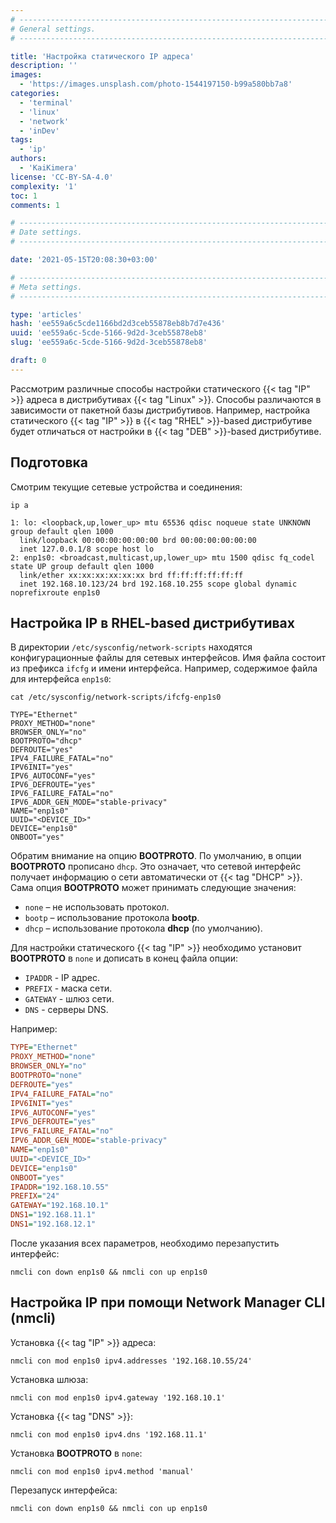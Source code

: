 ```yaml
---
# -------------------------------------------------------------------------------------------------------------------- #
# General settings.
# -------------------------------------------------------------------------------------------------------------------- #

title: 'Настройка статического IP адреса'
description: ''
images:
  - 'https://images.unsplash.com/photo-1544197150-b99a580bb7a8'
categories:
  - 'terminal'
  - 'linux'
  - 'network'
  - 'inDev'
tags:
  - 'ip'
authors:
  - 'KaiKimera'
license: 'CC-BY-SA-4.0'
complexity: '1'
toc: 1
comments: 1

# -------------------------------------------------------------------------------------------------------------------- #
# Date settings.
# -------------------------------------------------------------------------------------------------------------------- #

date: '2021-05-15T20:08:30+03:00'

# -------------------------------------------------------------------------------------------------------------------- #
# Meta settings.
# -------------------------------------------------------------------------------------------------------------------- #

type: 'articles'
hash: 'ee559a6c5cde1166bd2d3ceb55878eb8b7d7e436'
uuid: 'ee559a6c-5cde-5166-9d2d-3ceb55878eb8'
slug: 'ee559a6c-5cde-5166-9d2d-3ceb55878eb8'

draft: 0
---
```


Рассмотрим различные способы настройки статического {{< tag "IP" >}} адреса в дистрибутивах {{< tag "Linux" >}}. Способы различаются в зависимости от пакетной базы дистрибутивов. Например, настройка статического {{< tag "IP" >}} в {{< tag "RHEL" >}}-based дистрибутиве будет отличаться от настройки в {{< tag "DEB" >}}-based дистрибутиве.

<!--more-->

## Подготовка

Смотрим текущие сетевые устройства и соединения:

```terminal {os="linux", mode="root"}
ip a

1: lo: <loopback,up,lower_up> mtu 65536 qdisc noqueue state UNKNOWN group default qlen 1000
  link/loopback 00:00:00:00:00:00 brd 00:00:00:00:00:00
  inet 127.0.0.1/8 scope host lo
2: enp1s0: <broadcast,multicast,up,lower_up> mtu 1500 qdisc fq_codel state UP group default qlen 1000
  link/ether xx:xx:xx:xx:xx:xx brd ff:ff:ff:ff:ff:ff
  inet 192.168.10.123/24 brd 192.168.10.255 scope global dynamic noprefixroute enp1s0
```

## Настройка IP в RHEL-based дистрибутивах

В директории `/etc/sysconfig/network-scripts` находятся конфигурационные файлы для сетевых интерфейсов. Имя файла состоит из префикса `ifcfg` и имени интерфейса. Например, содержимое файла для интерфейса `enp1s0`:

```terminal {os="linux", mode="root"}
cat /etc/sysconfig/network-scripts/ifcfg-enp1s0

TYPE="Ethernet"
PROXY_METHOD="none"
BROWSER_ONLY="no"
BOOTPROTO="dhcp"
DEFROUTE="yes"
IPV4_FAILURE_FATAL="no"
IPV6INIT="yes"
IPV6_AUTOCONF="yes"
IPV6_DEFROUTE="yes"
IPV6_FAILURE_FATAL="no"
IPV6_ADDR_GEN_MODE="stable-privacy"
NAME="enp1s0"
UUID="<DEVICE_ID>"
DEVICE="enp1s0"
ONBOOT="yes"
```

Обратим внимание на опцию **BOOTPROTO**. По умолчанию, в опции **BOOTPROTO** прописано `dhcp`. Это означает, что сетевой интерфейс получает информацию о сети автоматически от {{< tag "DHCP" >}}. Сама опция **BOOTPROTO** может принимать следующие значения:

- `none` – не использовать протокол.
- `bootp` – использование протокола **bootp**.
- `dhcp` – использование протокола **dhcp** (по умолчанию).

Для настройки статического {{< tag "IP" >}} необходимо установит **BOOTPROTO** в `none` и дописать в конец файла опции:

- `IPADDR` - IP адрес.
- `PREFIX` - маска сети.
- `GATEWAY` - шлюз сети.
- `DNS` - серверы DNS.

Например:

```ini
TYPE="Ethernet"
PROXY_METHOD="none"
BROWSER_ONLY="no"
BOOTPROTO="none"
DEFROUTE="yes"
IPV4_FAILURE_FATAL="no"
IPV6INIT="yes"
IPV6_AUTOCONF="yes"
IPV6_DEFROUTE="yes"
IPV6_FAILURE_FATAL="no"
IPV6_ADDR_GEN_MODE="stable-privacy"
NAME="enp1s0"
UUID="<DEVICE_ID>"
DEVICE="enp1s0"
ONBOOT="yes"
IPADDR="192.168.10.55"
PREFIX="24"
GATEWAY="192.168.10.1"
DNS1="192.168.11.1"
DNS1="192.168.12.1"
```

После указания всех параметров, необходимо перезапустить интерфейс:

```terminal {os="linux", mode="root"}
nmcli con down enp1s0 && nmcli con up enp1s0
```

## Настройка IP при помощи Network Manager CLI (nmcli)

Установка {{< tag "IP" >}} адреса:

```terminal {os="linux", mode="root"}
nmcli con mod enp1s0 ipv4.addresses '192.168.10.55/24'
```

Установка шлюза:

```terminal {os="linux", mode="root"}
nmcli con mod enp1s0 ipv4.gateway '192.168.10.1'
```

Установка {{< tag "DNS" >}}:

```terminal {os="linux", mode="root"}
nmcli con mod enp1s0 ipv4.dns '192.168.11.1'
```

Установка **BOOTPROTO** в `none`:

```terminal {os="linux", mode="root"}
nmcli con mod enp1s0 ipv4.method 'manual'
```

Перезапуск интерфейса:

```terminal {os="linux", mode="root"}
nmcli con down enp1s0 && nmcli con up enp1s0
```
